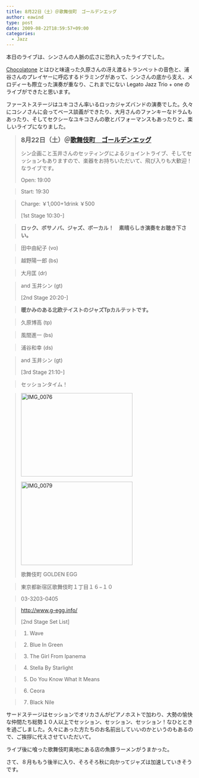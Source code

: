 ```yaml
---
title: 8月22日（土）＠歌舞伎町　ゴールデンエッグ
author: eawind
type: post
date: 2009-08-22T18:59:57+09:00
categories:
  - Jazz
---
```

本日のライブは、シンさんの人脈の広さに恐れ入ったライブでした。

[Chocolatone][1] とはひと味違った久原さんの冴え渡るトランペットの音色と、浦谷さんのプレイヤーに呼応するドラミングがあって、シンさんの底から支え、メロディーも際立った演奏が重なり、これまでにない Legato Jazz Trio + one のライブができたと思います。

ファーストステージはユキコさん率いるロッカジャズバンドの演奏でした。久々にコシノさんに会ってベース談義ができたり、大月さんのファンキーなドラムもあったり、そしてセクシーなユキコさんの歌とパフォーマンスもあったりと、楽しいライブになりました。

> **<big>8月22日（土）＠<a href="http://www.g-egg.info/" target="_blank">歌舞伎町　ゴールデンエッグ</a><br /> </big>**
>
> シン企画こと玉井さんのセッティングによるジョイントライブ、そしてセッションもありますので、楽器をお持ちいただいて、飛び入りも大歓迎！なライブです。
>
> Open: 19:00

> Start: 19:30

> Charge: ￥1,000+1drink ￥500
>
> [1st Stage 10:30-]

> **ロック、ボサノバ、ジャズ、ボーカル！　素晴らしき演奏をお聴き下さい。**

> 田中由紀子 (vo)

> 越野陽一郎 (bs)

> 大月匡 (dr)

> and 玉井シン (gt)
>
> [2nd Stage 20:20-]

> **暖かみのある北欧テイストのジャズTpカルテットです。**

> 久原博高 (tp)

> 風間進一 (bs)

> 浦谷和幸 (ds)

> and 玉井シン (gt)
>
> [3rd Stage 21:10-]

> セッションタイム！

> <span class="mt-enclosure mt-enclosure-image" style="display: inline;"><a href="/img/wp/2009/08/IMG_0076.jpg"><img class="alignnone size-medium wp-image-813" src="/img/wp/2009/08/IMG_0076.jpg" alt="IMG_0076" width="300" height="225" srcset="/img/wp/2009/08/IMG_0076.jpg 300w, /img/wp/2009/08/IMG_0076-1024x768.jpg 1024w" sizes="(max-width: 300px) 100vw, 300px" /></a> </span>
>
> <span class="mt-enclosure mt-enclosure-image" style="display: inline;"><span class="mt-enclosure mt-enclosure-image" style="display: inline;"><a href="/img/wp/2009/08/IMG_0079.jpg"><img class="alignnone size-medium wp-image-814" src="/img/wp/2009/08/IMG_0079.jpg" alt="IMG_0079" width="300" height="225" srcset="/img/wp/2009/08/IMG_0079.jpg 300w, /img/wp/2009/08/IMG_0079-1024x768.jpg 1024w" sizes="(max-width: 300px) 100vw, 300px" /></a></span></span>
>
> 歌舞伎町 GOLDEN EGG

> 東京都新宿区歌舞伎町１丁目１６−１０

> 03-3203-0405

> <a href="http://www.g-egg.info/" target="_blank">http://www.g-egg.info/</a>
>
> [2nd Stage Set List]

> 1. Wave

> 2. Blue In Green

> 3. The Girl From Ipanema

> 4. Stella By Starlight

> 5. Do You Know What It Means

> 6. Ceora

> 7. Black Nile

サードステージはセッションでオリカさんがピアノホストで加わり、大勢の愉快な仲間たち総勢１０人以上でセッション、セッション、セッション！なひとときを過ごしました。久々にあった方たちのお名前出していいのかというのもあるので、ご挨拶に代えさせていただいて。

ライブ後に喰った歌舞伎町奥地にある店の魚豚ラーメンがうまかった。

さて、８月ももう後半に入り、そろそろ秋に向かってジャズは加速していきそうです。

 [1]: http://www.eawind.net/?page_id=930
